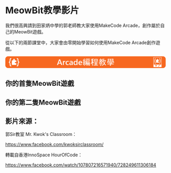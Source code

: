 # MeowBit教學影片

我們很高興請到田家炳中學的郭老師教大家使用MakeCode Arcade，創作屬於自己的MeowBit遊戲。

從以下的兩節課堂中，大家會由零開始學習如何使用MakeCode Arcade創作遊戲。

![](./images/acbanner.png)

## 你的首隻MeowBit遊戲

## 你的第二隻MeowBit遊戲

## 影片來源：

郭Sir教室 Mr. Kwok's Classroom：

<https://www.facebook.com/kwoksirclassroom/>

轉載自香港InnoSpace HourOfCode：

<https://www.facebook.com/watch/107807216571940/728249611306184>

